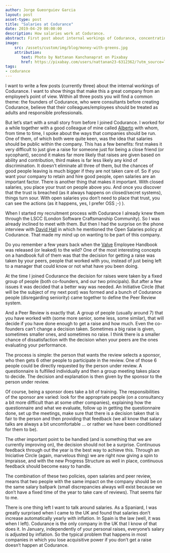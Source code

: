 ```yaml
---
author: Jorge Gueorguiev Garcia
layout: post
asset-type: post
title: "Salaries at Codurance"
date: 2019-04-29 00:00:00
description: How salaries work at Codurance.
abstract: First post about internal workings of Codurance, concentrating on salaires.
image: 
    src: /assets/custom/img/blog/money-with-greens.jpg
    attribution:
       text: Photo by Nattanan Kanchanaprat on Pixabay
       href: https://pixabay.com/users/nattanan23-6312362/?utm_source=link-attribution&utm_medium=referral&utm_campaign=image&utm_content=2696228
tags: 
- codurance
---
```


I want to write a few posts (currently three) about the internal workings of Codurance. I want to show things that make this a great company from an employee’s point of view. Within all three posts you will find a common theme: the founders of Codurance, who were consultants before creating Codurance, believe that their colleagues/employees should be treated as adults and responsible professionals.

But let’s start with a small story from before I joined Codurance. I worked for a while together with a good colleague of mine called [Alberto](https://www.linkedin.com/in/alberto-de-la-ossa-olivares-a19a7b44/) with whom, from time to time, I spoke about the ways that companies should be run. One of them, of which both were quite keen, was the idea that salaries should be public within the company. This has a few benefits: first makes it very difficult to just give a raise for someone just for being a close friend (or sycophant), second it makes far more likely that raises are given based on ability and contribution, third makes is far less likely any kind of discrimination. It doesn’t eliminate all three of them, but the chances of good people leaving is much bigger if they are not taken care of. So if you want your company to retain and hire good people, open salaries are an important factor. There is another thing that makes it important. With closed salaries, you place your trust on people above you. And once you discover that the trust is breached (as it always happens on closed/secret systems), things turn sour. With open salaries you don’t need to place that trust, you can see the actions (as it happens, yes, I prefer OSS ;-) ).

When I started my recruitment process with Codurance I already knew them through the LSCC (London Software Craftsmanship Community). So I was already inclined to meet with them. But then I had the surprise on the phone interview with [David Hall](https://www.linkedin.com/in/davidgrahamhall/) in which he mentioned the Open Salaries policy at Codurance. That made my mind up on wanting to be part of this company.

Do you remember a few years back when the [Valve](https://www.valvesoftware.com/en/) Employee Handbook was released (or leaked) to the wild? One of the most interesting concepts on a handbook full of them was that the decision for getting a raise was taken by your peers, people that worked with you, instead of just being left to a manager that could know or not what have you been doing.

At the time I joined Codurance the decision for raises were taken by a fixed group of people (both co-founders, and our two principals). But after a few issues it was decided that a better way was needed. An Initiative Circle (that will be the subject of my next post) was formed and a bunch of Codurance people (disregarding seniority) came together to define the Peer Review system.

And a Peer Review is exactly that. A group of people (usually around 7) that you have worked with (some more senior, some less, some similar), that will decide if you have done enough to get a raise and how much. Even the co-founders can’t change a decision taken. Sometimes a big raise is given, sometimes smaller ones, and sometimes no raise. I think there is a smaller chance of dissatisfaction with the decision when your peers are the ones evaluating your performance.

The process is simple: the person that wants the review selects a sponsor, who then gets 6 other people to participate in the review. One of those 6 people could be directly requested by the person under review. A questionnaire is fulfilled individually and then a group meeting takes place to decide. The decision and explanation is then given by the sponsor to the person under review.

Of course, being a sponsor does take a bit of training. The responsibilities of the sponsor are varied: look for the appropriate people (on a consultancy a bit more difficult than at some other companies), explaining how the questionnaire and what we evaluate, follow up in getting the questionnaire done, set up the meetings, make sure that there is a decision taken that is fair to the person and then providing that feedback (we all know that salary talks are always a bit uncomfortable ... or rather we have been conditioned for them to be).

The other important point to be handled (and is something that we are currently improving on), the decision should not be a surprise. Continuous feedback through out the year is the best way to achieve this. Through an Iniciative Circle (again, marvelous thing) we are right now giving a spin to Impraisse, and with the new Progress Structure as well in place, continuous feedback should become easy to handle.

The combination of these two policies, open salaries and peer review, means that two people with the same impact on the company should be on the same salary ballpark (small discrepancies always will exist because we don’t have a fixed time of the year to take care of reviews). That seems fair to me. 

There is one thing left I want to talk around salaries. As a Spaniard, I was greatly surprised when I came to the UK and found that salaries don’t increase automatically yearly with inflation. In Spain is the law (well, it was when I left). Codurance is the only company in the UK that I know of that does it. In January, independently of your personal raises, everyone’s salary is adjusted by inflation. So the typical problem that happens in most companies in which you lose acquisitive power if you don’t get a raise doesn’t happen at Codurance.
